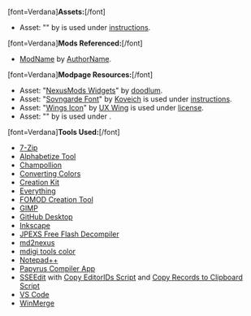 \[font=Verdana\]**Assets:**\[/font\]

- Asset: "[]()" by []() is used under [instructions]().

\[font=Verdana\]**Mods Referenced:**\[/font\]

- [ModName](https://www.nexusmods.com/skyrimspecialedition/mods/) by [AuthorName](https://www.nexusmods.com/users/).

\[font=Verdana\]**Modpage Resources:**\[/font\]

- Asset: "[NexusMods Widgets](https://github.com/doodlum/nexusmods-widgets)" by [doodlum](https://www.nexusmods.com/users/28038035).
- Asset: "[Sovngarde Font](https://www.nexusmods.com/skyrimspecialedition/mods/386)" by [Koveich](https://www.nexusmods.com/users/34763925) is used under [instructions](https://www.nexusmods.com/skyrimspecialedition/mods/386?tab=posts).
- Asset: "[Wings Icon](https://uxwing.com/wings-icon/)" by [UX Wing](https://uxwing.com/) is used under [license](https://uxwing.com/license/).
- Asset: "[]()" by []() is used under []().

\[font=Verdana\]**Tools Used:**\[/font\]

- [7-Zip](https://www.7-zip.org/)
- [Alphabetize Tool](https://wordcounter.net/alphabetize)
- [Champollion](https://github.com/Orvid/Champollion/releases)
- [Converting Colors](https://convertingcolors.com)
- [Creation Kit](https://store.steampowered.com/app/1946180/Skyrim_Special_Edition_Creation_Kit)
- [Everything](https://www.voidtools.com)
- [FOMOD Creation Tool](https://www.nexusmods.com/fallout4/mods/6821)
- [GIMP](https://www.gimp.org)
- [GitHub Desktop](https://desktop.github.com)
- [Inkscape](https://inkscape.org)
- [JPEXS Free Flash Decompiler](https://github.com/jindrapetrik/jpexs-decompiler/releases)
- [md2nexus](https://www.nexusmods.com/skyrimspecialedition/mods/100441)
- [mdigi tools color](https://mdigi.tools/color)
- [Notepad++](https://notepad-plus-plus.org/downloads)
- [Papyrus Compiler App](https://www.nexusmods.com/skyrimspecialedition/mods/23852)
- [SSEEdit](https://www.nexusmods.com/skyrimspecialedition/mods/164) with [Copy EditorIDs Script](https://www.nexusmods.com/skyrimspecialedition/mods/74037?tab=files) and [Copy Records to Clipboard Script](https://www.nexusmods.com/skyrimspecialedition/mods/103494)
- [VS Code](https://code.visualstudio.com)
- [WinMerge](https://winmerge.org)
